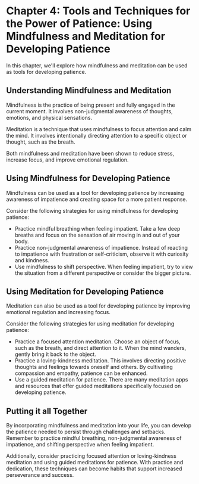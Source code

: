 Chapter 4: Tools and Techniques for the Power of Patience: Using Mindfulness and Meditation for Developing Patience
===================================================================================================================

In this chapter, we'll explore how mindfulness and meditation can be used as tools for developing patience.

Understanding Mindfulness and Meditation
----------------------------------------

Mindfulness is the practice of being present and fully engaged in the current moment. It involves non-judgmental awareness of thoughts, emotions, and physical sensations.

Meditation is a technique that uses mindfulness to focus attention and calm the mind. It involves intentionally directing attention to a specific object or thought, such as the breath.

Both mindfulness and meditation have been shown to reduce stress, increase focus, and improve emotional regulation.

Using Mindfulness for Developing Patience
-----------------------------------------

Mindfulness can be used as a tool for developing patience by increasing awareness of impatience and creating space for a more patient response.

Consider the following strategies for using mindfulness for developing patience:

* Practice mindful breathing when feeling impatient. Take a few deep breaths and focus on the sensation of air moving in and out of your body.
* Practice non-judgmental awareness of impatience. Instead of reacting to impatience with frustration or self-criticism, observe it with curiosity and kindness.
* Use mindfulness to shift perspective. When feeling impatient, try to view the situation from a different perspective or consider the bigger picture.

Using Meditation for Developing Patience
----------------------------------------

Meditation can also be used as a tool for developing patience by improving emotional regulation and increasing focus.

Consider the following strategies for using meditation for developing patience:

* Practice a focused attention meditation. Choose an object of focus, such as the breath, and direct attention to it. When the mind wanders, gently bring it back to the object.
* Practice a loving-kindness meditation. This involves directing positive thoughts and feelings towards oneself and others. By cultivating compassion and empathy, patience can be enhanced.
* Use a guided meditation for patience. There are many meditation apps and resources that offer guided meditations specifically focused on developing patience.

Putting it all Together
-----------------------

By incorporating mindfulness and meditation into your life, you can develop the patience needed to persist through challenges and setbacks. Remember to practice mindful breathing, non-judgmental awareness of impatience, and shifting perspective when feeling impatient.

Additionally, consider practicing focused attention or loving-kindness meditation and using guided meditations for patience. With practice and dedication, these techniques can become habits that support increased perseverance and success.

